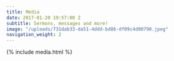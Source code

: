 ```yaml
---
title: Media
date: 2017-01-20 19:57:00 Z
subtitle: Sermons, messages and more!
image: "/uploads/731dab33-da51-4ddd-bd86-df09c4d00790.jpeg"
navigation_weight: 2
---
```


{% include media.html %}